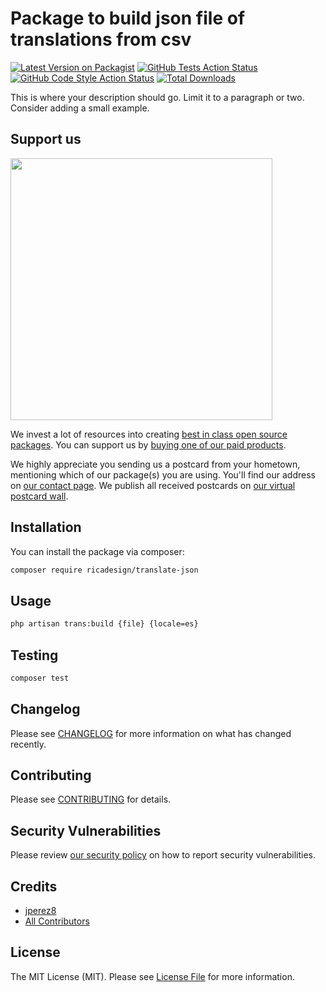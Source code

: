 # Package to build json file of translations from csv

[![Latest Version on Packagist](https://img.shields.io/packagist/v/ricadesign/translate-json.svg?style=flat-square)](https://packagist.org/packages/ricadesign/translate-json)
[![GitHub Tests Action Status](https://img.shields.io/github/workflow/status/ricadesign/translate-json/run-tests?label=tests)](https://github.com/ricadesign/translate-json/actions?query=workflow%3Arun-tests+branch%3Amain)
[![GitHub Code Style Action Status](https://img.shields.io/github/workflow/status/ricadesign/translate-json/Check%20&%20fix%20styling?label=code%20style)](https://github.com/ricadesign/translate-json/actions?query=workflow%3A"Check+%26+fix+styling"+branch%3Amain)
[![Total Downloads](https://img.shields.io/packagist/dt/ricadesign/translate-json.svg?style=flat-square)](https://packagist.org/packages/ricadesign/translate-json)

This is where your description should go. Limit it to a paragraph or two. Consider adding a small example.

## Support us

[<img src="https://github-ads.s3.eu-central-1.amazonaws.com/translate-json.jpg?t=1" width="419px" />](https://spatie.be/github-ad-click/translate-json)

We invest a lot of resources into creating [best in class open source packages](https://spatie.be/open-source). You can support us by [buying one of our paid products](https://spatie.be/open-source/support-us).

We highly appreciate you sending us a postcard from your hometown, mentioning which of our package(s) you are using. You'll find our address on [our contact page](https://spatie.be/about-us). We publish all received postcards on [our virtual postcard wall](https://spatie.be/open-source/postcards).

## Installation

You can install the package via composer:

```bash
composer require ricadesign/translate-json
```

## Usage

```bash
php artisan trans:build {file} {locale=es}
```

## Testing

```bash
composer test
```

## Changelog

Please see [CHANGELOG](CHANGELOG.md) for more information on what has changed recently.

## Contributing

Please see [CONTRIBUTING](.github/CONTRIBUTING.md) for details.

## Security Vulnerabilities

Please review [our security policy](../../security/policy) on how to report security vulnerabilities.

## Credits

- [jperez8](https://github.com/ricadesign)
- [All Contributors](../../contributors)

## License

The MIT License (MIT). Please see [License File](LICENSE.md) for more information.
